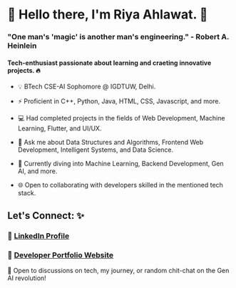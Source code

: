 # 🌟 Hello there, I'm Riya Ahlawat. 👋

### "One man's 'magic' is another man's engineering." - Robert A. Heinlein

#### Tech-enthusiast passionate about learning and craeting innovative projects. 🔥

- 💡 BTech CSE-AI Sophomore @ IGDTUW, Delhi.
  
- ⚡ Proficient in C++, Python, Java, HTML, CSS, Javascript, and more.

- 💻 Had completed projects in the fields of Web Development, Machine Learning, Flutter, and UI/UX.
  
- 🔭 Ask me about Data Structures and Algorithms, Frontend Web Development, Intelligent Systems, and Data Science.

- 🌱 Currently diving into Machine Learning, Backend Development, Gen AI, and more.
  
- 🌐 Open to collaborating with developers skilled in the mentioned tech stack.

## Let's Connect: ✨

### 🔗 [LinkedIn Profile](https://www.linkedin.com/in/tech-explorer-riyaaa/)

### 🔗 [Developer Portfolio Website](https://tech-explorer-riyaaa.github.io/Riya-Ahlawat-Developer-Portfolio/)

🚀 Open to discussions on tech, my journey, or random chit-chat on the Gen AI revolution!

<!--
**tech-explorer-riyaaa/tech-explorer-riyaaa** is a  _special_ ✨ repository because its `README.md` (this file) appears on your GitHub profile.

Here are some ideas to get you started:

-  I’m currently working on ...
- 🌱 I’m currently learning ...
- 👯 I’m looking to collaborate on ...
- 🤔 I’m looking for help with ...
- 💬 Ask me about ...
- 📫 How to reach me: ...
-  Pronouns: ...
-  Fun fact: ...
-->
